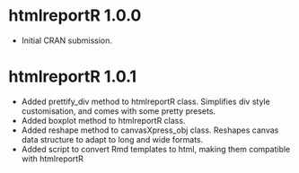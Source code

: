 # htmlreportR 1.0.0

* Initial CRAN submission.

# htmlreportR 1.0.1

* Added prettify\_div method to htmlreportR class. Simplifies div style customisation, and comes with some pretty presets.
* Added boxplot method to htmlreportR class.
* Added reshape method to canvasXpress\_obj class. Reshapes canvas data structure to adapt to long and wide formats.
* Added script to convert Rmd templates to html, making them compatible with htmlreportR

